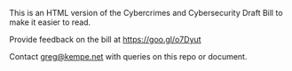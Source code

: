 This is an HTML version of the Cybercrimes and Cybersecurity Draft Bill to make it easier to read.

Provide feedback on the bill at https://goo.gl/o7Dyut

Contact greg@kempe.net with queries on this repo or document.

